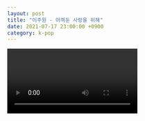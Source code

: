 ```yaml
---
layout: post
title: "이주원 - 아껴둔 사랑을 위해"
date: 2021-07-17 23:00:00 +0900
category: k-pop
---
```


<div class="video-container">
    <video id="player" class="video-js vjs-default-skin vjs-big-play-centered" data-json="/public/json/k-pop/이주원 - 아껴둔 사랑을 위해.json"></video>
</div>

```
```